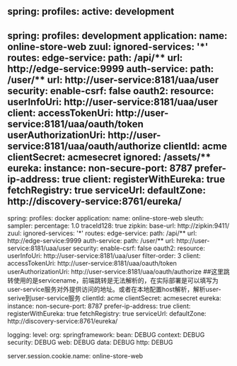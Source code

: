 spring:
  profiles:
    active: development
---
spring:
  profiles: development
  application:
    name: online-store-web
zuul:
  ignored-services: '*'
  routes:
    edge-service:
      path: /api/**
      url: http://edge-service:9999
    auth-service:
      path: /user/**
      url: http://user-service:8181/uaa/user
security:
  enable-csrf: false
  oauth2:
    resource:
      userInfoUri: http://user-service:8181/uaa/user
    client:
      accessTokenUri: http://user-service:8181/uaa/oauth/token
      userAuthorizationUri: http://user-service:8181/uaa/oauth/authorize
      clientId: acme
      clientSecret: acmesecret
  ignored: /assets/**
  eureka:
  instance:
    non-secure-port: 8787
    prefer-ip-address: true
  client:
    registerWithEureka: true
    fetchRegistry: true
    serviceUrl:
      defaultZone: http://discovery-service:8761/eureka/
---
spring:
  profiles: docker
  application:
    name: online-store-web
  sleuth:
    sampler:
      percentage: 1.0
    traceId128: true
  zipkin:
    base-url: http://zipkin:9411/
zuul:
  ignored-services: '*'
  routes:
    edge-service:
      path: /api/**
      url: http://edge-service:9999
    auth-service:
      path: /user/**
      url: http://user-service:8181/uaa/user
security:
  enable-csrf: false
   oauth2:
    resource:
      userInfoUri: http://user-service:8181/uaa/user
      filter-order: 3
    client:
      accessTokenUri: http://user-service:8181/uaa/oauth/token
      userAuthorizationUri: http://user-service:8181/uaa/oauth/authorize
      ##这里跳转使用的是servicename，前端跳转是无法解析的，在实际部署是可以填写为user-service服务对外提供访问的地址。或者在本地配置host解析，解析user-serive到user-service服务
      clientId: acme
      clientSecret: acmesecret
eureka:
  instance:
    non-secure-port: 8787
    prefer-ip-address: true
  client:
    registerWithEureka: true
    fetchRegistry: true
    serviceUrl:
      defaultZone: http://discovery-service:8761/eureka/

logging:
  level:
    org:
      springframework:
        bean: DEBUG
        context: DEBUG
        security: DEBUG
        web: DEBUG
        data: DEBUG
        http: DEBUG

server.session.cookie.name: online-store-web
